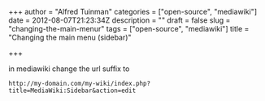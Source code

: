 +++
author = "Alfred Tuinman"
categories = ["open-source", "mediawiki"]
date = 2012-08-07T21:23:34Z
description = ""
draft = false
slug = "changing-the-main-menur"
tags = ["open-source", "mediawiki"]
title = "Changing the main menu (sidebar)"

+++


in mediawiki change the url suffix to

    http://my-domain.com/my-wiki/index.php?title=MediaWiki:Sidebar&action=edit


